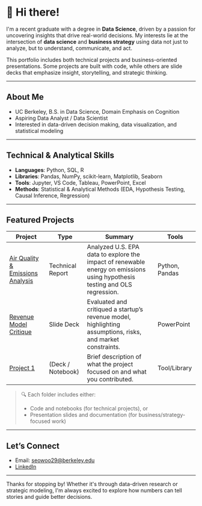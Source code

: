 # 👋 Hi there!

I'm a recent graduate with a degree in **Data Science**, driven by a passion for uncovering insights that drive real-world decisions. My interests lie at the intersection of **data science** and **business strategy** using data not just to analyze, but to understand, communicate, and act.

This portfolio includes both technical projects and business-oriented presentations. Some projects are built with code, while others are slide decks that emphasize insight, storytelling, and strategic thinking.

---

## About Me

- UC Berkeley, B.S. in Data Science, Domain Emphasis on Cognition
- Aspiring Data Analyst / Data Scientist
- Interested in data-driven decision making, data visualization, and statistical modeling

---

## Technical & Analytical Skills

- **Languages**: Python, SQL, R  
- **Libraries**: Pandas, NumPy, scikit-learn, Matplotlib, Seaborn  
- **Tools**: Jupyter, VS Code, Tableau, PowerPoint, Excel  
- **Methods**: Statistical & Analytical Methods (EDA, Hypothesis Testing, Causal Inference, Regression)

---

## Featured Projects

| Project | Type | Summary | Tools |
|--------|------|---------|-------|
| [Air Quality & Emissions Analysis](./air-quality-emissions/) | Technical Report | Analyzed U.S. EPA data to explore the impact of renewable energy on emissions using hypothesis testing and OLS regression. | Python, Pandas |
| [Revenue Model Critique](./revenue-model-deck/) | Slide Deck | Evaluated and critiqued a startup’s revenue model, highlighting assumptions, risks, and market constraints. | PowerPoint |
| [ Project 1](#) | (Deck / Notebook) | Brief description of what the project focused on and what you contributed. | Tool/Library |

> 🔍 Each folder includes either:
> - Code and notebooks (for technical projects), or  
> - Presentation slides and documentation (for business/strategy-focused work)

---

## Let’s Connect

- Email: seowoo29@berkeley.edu  
- [LinkedIn](www.linkedin.com/in/lydia-jung)  

---

Thanks for stopping by! Whether it's through data-driven research or strategic modeling, I'm always excited to explore how numbers can tell stories and guide better decisions.
